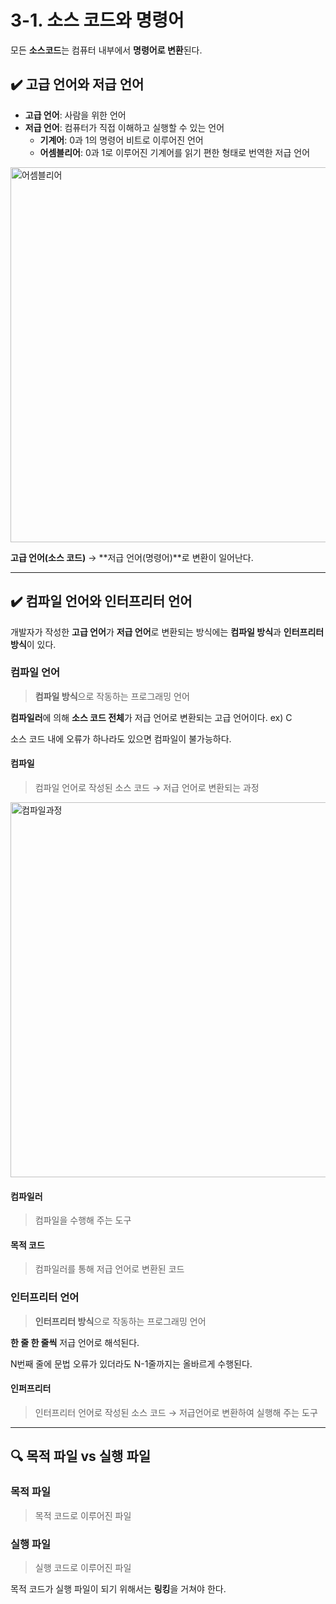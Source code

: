 # 3-1. 소스 코드와 명령어

모든 **소스코드**는 컴퓨터 내부에서 **명령어로 변환**된다.

## ✔️ 고급 언어와 저급 언어

- **고급 언어**: 사람을 위한 언어
- **저급 언어**: 컴퓨터가 직접 이해하고 실행할 수 있는 언어
  - **기계어**: 0과 1의 명령어 비트로 이루어진 언어
  - **어셈블리어**: 0과 1로 이루어진 기계어를 읽기 편한 형태로 번역한 저급 언어

<img src="../../images/assembly_language.jpg" alt="어셈블리어" width="600px">

**고급 언어(소스 코드)** → **저급 언어(명령어)**로 변환이 일어난다.

<hr>

## ✔️ 컴파일 언어와 인터프리터 언어

개발자가 작성한 **고급 언어**가 **저급 언어**로 변환되는 방식에는 **컴파일 방식**과 **인터프리터 방식**이 있다.

### 컴파일 언어
> **컴파일 방식**으로 작동하는 프로그래밍 언어

**컴파일러**에 의해 **소스 코드 전체**가 저급 언어로 변환되는 고급 언어이다.
ex) C

소스 코드 내에 오류가 하나라도 있으면 컴파일이 불가능하다.

#### 컴파일
> 컴파일 언어로 작성된 소스 코드 → 저급 언어로 변환되는 과정

<img src="../../images/compile_process.png" alt="컴파일과정" width="600px">

#### 컴파일러
> 컴파일을 수행해 주는 도구

#### 목적 코드
> 컴파일러를 통해 저급 언어로 변환된 코드

### 인터프리터 언어
> **인터프리터 방식**으로 작동하는 프로그래밍 언어

**한 줄 한 줄씩** 저급 언어로 해석된다.

N번째 줄에 문법 오류가 있더라도 N-1줄까지는 올바르게 수행된다.

#### 인퍼프리터
> 인터프리터 언어로 작성된 소스 코드 → 저급언어로 변환하여 실행해 주는 도구

<hr>

## 🔍 목적 파일 vs 실행 파일

### 목적 파일
> 목적 코드로 이루어진 파일

### 실행 파일
> 실행 코드로 이루어진 파일

목적 코드가 실행 파일이 되기 위해서는 **링킹**을 거쳐야 한다.
